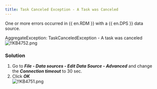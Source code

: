 ```yaml
---
title: Task Canceled Exception - A Task was Canceled
---
```

One or more errors occurred in {{ en.RDM }} with a {{ en.DPS }} data source.  

AggregateException: TaskCanceledException - A task was canceled  
![!!KB4752.png](https://webdevolutions.azureedge.net/docs/en/kb/KB4752.png)
### Solution
1. Go to ***File - Data sources - Edit Data Source - Advanced*** and change the ***Connection timeout*** to 30 sec.
1. Click ***OK***  
![!!KB4751.png](https://webdevolutions.azureedge.net/docs/en/kb/KB4751.png)
